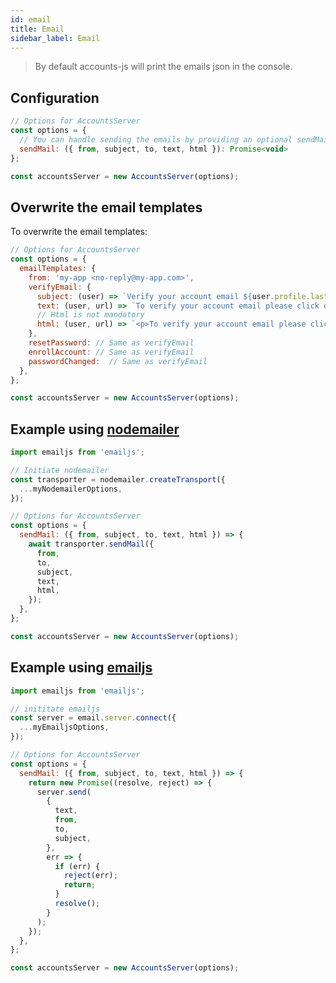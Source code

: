 ```yaml
---
id: email
title: Email
sidebar_label: Email
---
```


> By default accounts-js will print the emails json in the console.

## Configuration

```javascript
// Options for AccountsServer
const options = {
  // You can handle sending the emails by providing an optional sendMail function
  sendMail: ({ from, subject, to, text, html }): Promise<void>
};

const accountsServer = new AccountsServer(options);
```

## Overwrite the email templates

To overwrite the email templates:

```javascript
// Options for AccountsServer
const options = {
  emailTemplates: {
    from: 'my-app <no-reply@my-app.com>',
    verifyEmail: {
      subject: (user) => `Verify your account email ${user.profile.lastname}`,
      text: (user, url) => `To verify your account email please click on this link: ${url}`,
      // Html is not mandatory
      html: (user, url) => `<p>To verify your account email please click on this link: ${url}<p>`,
    },
    resetPassword: // Same as verifyEmail
    enrollAccount: // Same as verifyEmail
    passwordChanged:  // Same as verifyEmail
  },
};

const accountsServer = new AccountsServer(options);
```

## Example using [nodemailer](https://github.com/nodemailer/nodemailer)

```javascript
import emailjs from 'emailjs';

// Initiate nodemailer
const transporter = nodemailer.createTransport({
  ...myNodemailerOptions,
});

// Options for AccountsServer
const options = {
  sendMail: ({ from, subject, to, text, html }) => {
    await transporter.sendMail({
      from,
      to,
      subject,
      text,
      html,
    });
  },
};

const accountsServer = new AccountsServer(options);
```

## Example using [emailjs](https://github.com/eleith/emailjs)

```javascript
import emailjs from 'emailjs';

// inititate emailjs
const server = email.server.connect({
  ...myEmailjsOptions,
});

// Options for AccountsServer
const options = {
  sendMail: ({ from, subject, to, text, html }) => {
    return new Promise((resolve, reject) => {
      server.send(
        {
          text,
          from,
          to,
          subject,
        },
        err => {
          if (err) {
            reject(err);
            return;
          }
          resolve();
        }
      );
    });
  },
};

const accountsServer = new AccountsServer(options);
```
